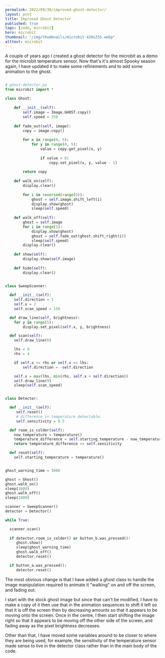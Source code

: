 ```yaml
---
permalink: 2022/09/30/improved-ghost-detector/
layout: post
title: Improved Ghost Detector
published: true
tags: [code, microbit]
hero: microbit
thumbnail: "/img/thumbnails/microbit-420x255.webp"
alttext: microbit
---
```


A couple of years ago I created a ghost detector for the microbit as a 
demo for the microbit temperature sensor. Now that's it's almost Spooky 
season again, I have updated it to make some refinements and to add some 
animation to the ghost.

```python

# ghost-detector.py
from microbit import *
            
class Ghost:
    
    def __init__(self):
        self.image = Image.GHOST.copy()
        self.speed = 250
    
    def fade_out(self, image):
        copy = image.copy()
        
        for x in range(0, 5):
            for y in range(0, 5):
                value = copy.get_pixel(x, y)
            
                if value > 0:
                    copy.set_pixel(x, y, value - 1)
        
        return copy
        
    def walk_on(self):
        display.clear()
        
        for i in reversed(range(6)):
            ghost = self.image.shift_left(i)
            display.show(ghost)
            sleep(self.speed)
          
    def walk_off(self):
        ghost = self.image
        for i in range(5):
            display.show(ghost)
            ghost = self.fade_out(ghost.shift_right(i))
            sleep(self.speed)
        display.clear()
                    
    def show(self):
        display.show(self.image)
     
    def hide(self):
        display.clear()
        

class SweepScanner:

  def __init__(self):
    self.direction = 1
    self.x = 2
    self.scan_speed = 150

  def draw_line(self, brightness):
    for y in range(5):
        display.set_pixel(self.x, y, brightness)

  def scan(self):
    self.draw_line(0)

    lhs = 0
    rhs = 4

    if self.x >= rhs or self.x <= lhs:
        self.direction = -self.direction

    self.x = max(lhs, min(rhs, self.x + self.direction))    
    self.draw_line(9)
    sleep(self.scan_speed)


class Detector:

  def __init__(self):
     self.reset()
     # difference in temperature detectable.
     self.sensitivity = 0.5 

  def room_is_colder(self):
    now_temperature = temperature()
    temperature_difference = self.starting_temperature - now_temperature
    return temperature_difference >= self.sensitivity

  def reset(self):
    self.starting_temperature = temperature()


ghost_warning_time = 5000

ghost = Ghost()
ghost.walk_on()
sleep(1000)
ghost.walk_off()
sleep(1000)

scanner = SweepScanner()
detector = Detector()

while True:

  scanner.scan()
  
  if detector.room_is_colder() or button_b.was_pressed():
     ghost.show()
     sleep(ghost_warning_time)
     ghost.walk_off()
     detector.reset()

  if button_a.was_pressed():
     detector.reset()

```

The most obvious change is that I have added a ghost class 
to handle the image manipulation required to animate it "walking" 
on and off the screen, and fading out.

I start with the stock ghost image but since that can't be modified, 
I have to make a copy of it then use that in the animation sequences to 
shift it left so that it is off the screen then by decreasing amounts so 
that it appears to be moving onto the screen. Once in the centre, I then 
start shifting the image right so that it appears to be moving off the other
side of the screen, and fading away as the pixel brightness decreases.

Other than that, I have moved some variables around to be closer to where they are being used, for example, the sensitivity of the temperature sensor 
made sense to live in the detector class rather than in the main body of 
the code.
